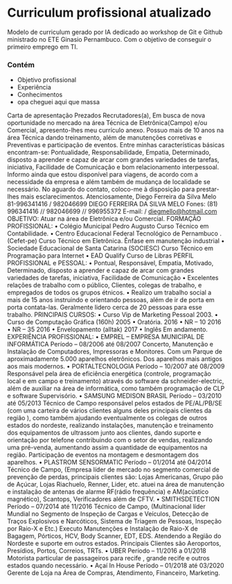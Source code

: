# Curriculum profissional atualizado
Modelo de curriculum gerado por IA dedicado ao workshop de Git e Github ministrado no ETE Ginasio Pernambuco. Com o objetivo de conseguir o primeiro emprego em TI.


### Contém 
- Objetivo profissional
- Experiência
- Conhecimentos
- opa cheguei aqui que massa

Carta de apresentação
Prezados Recrutadores(a),
Em busca de nova oportunidade no mercado na área Técnica de Eletrônica(Campo) e/ou Comercial, apresento-lhes meu currículo anexo. Possuo mais de 10 anos na área Técnica dando treinamento, além de manutenções corretivas e Preventivas e participação de eventos.
Entre minhas características básicas encontram-se: Pontualidade, Responsabilidade, Empatia, Determinado, disposto a aprender e capaz de arcar com grandes variedades de tarefas, iniciativa, Facilidade de Comunicação e bom relacionamento interpessoal.
Informo ainda que estou disponível para viagens, de acordo com a necessidade da empresa e além também de mudança de localidade se necessário. No aguardo do contato, coloco-me à disposição para prestar-lhes mais
esclarecimentos.
Atenciosamente,
Diego Ferreira da Silva Melo
81-996341416 / 982046699
DIEGO FERREIRA DA SILVA MELO
Fones: (81) 996341416 // 982046699 // 996955372
E-mail: / diegmello@hotmail.com
OBJETIVO:
Atuar na área de Eletrônica e/ou Comercial.
FORMAÇÃO PROFISSIONAL:
• Colégio Municipal Pedro Augusto
Curso Técnico em Contabilidade.
• Centro Educacional Federal Tecnológico de Pernambuco .(Cefet-pe)
Curso Técnico em Eletrônica. Ênfase em manutenção industrial
• Sociedade Educacional de Santa Catarina (SOCIESC)
Curso Técnico em Programação para Internet
• EAD Qualify
Curso de Libras
PERFIL PROFISSIONAL e PESSOAL:
• Pontual, Responsável, Empatia, Motivado, Determinado, disposto a aprender e capaz de arcar com grandes variedades de tarefas, iniciativa, Facilidade de Comunicação
• Excelentes relações de trabalho com o público, Clientes, colegas de trabalho, e empregados de todos
os grupos étnicos.
• Realizo um trabalho social a mais de 15 anos instruindo e orientando pessoas, além de ir de porta em porta
contata-las. Geralmente lidero cerca de 20 pessoas para esse trabalho.
PRINCIPAIS CURSOS:
• Curso Vip de Marketing Pessoal 2003.
• Curso de Computação Gráfica (160h) 2005
• Oratória. 2016
• NR – 10 2016
• NR – 35 2016
• Envelopamento (alltak) 2017
• Inglês Em andamento.
EXPERIÊNCIA PROFISSIONAL:
• EMPREL – EMPRESA MUNICIPAL DE INFORMÁTICA
Período – 08/2006 até 08/2007
Concerto, Manutenção e Instalação de Computadores, Impressoras e Monitores. Com um Parque de aproximadamente 5.000 aparelhos eletrônicos. Dos aparelhos mais antigos aos mais modernos.
• PORTALTECNOLOGIA
Período – 10/2007 até 08/2009
Responsável pela área de eficiência energética (controle, programação local e em campo e treinamento) através do software da schneider-electric, além de auxiliar na área de informática, como também programação de CLP e software Supervisório.
• SAMSUNG MEDISON BRASIL
Período – 03/2010 até 05/2013
Técnico de Campo responsável pelos estados de PE/AL/PB/SE (com uma carteira de vários clientes alguns deles principais clientes da região ), como também ajudando eventualmente os colegas de outros estados do nordeste, realizando instalações, manutenção e treinamento dos equipamentos de ultrassom junto aos clientes, dando suporte e orientação por telefone contribuindo com o setor de vendas, realizando uma pré-venda, aumentando assim a quantidade de equipamentos na região. Participação de eventos na montagem e desmontagem dos aparelhos.
• PLASTROM SENSORMATIC
Período – 01/2014 até 04/2014
Técnico de Campo, (Empresa líder de mercado no segmento comercial de prevenção de perdas, principais clientes são: Lojas Americanas, Grupo pão de Açúcar, Lojas Riachuelo, Renner, Lider, etc. atuei na área de manutenção e instalação de antenas de alarme RF(rádio frequência) e AM(acústico magnético), Scantops, Verificadores além de CFTV.
• SMITHSDETECTION
Período – 07/2014 até 11/2016
Técnico de Campo, (Multinacional líder Mundial no Segmento de Inspeção de Cargas e
Veículos, Detecção de Traços Explosivos e Narcóticos, Sistema de Triagem de Pessoas, Inspeção por
Raio-X e Etc.) Executo Manutenções e Instalação de Raio-X de Bagagem, Pórticos, HCV, Body
Scanner, EDT, EDS. Atendendo a Região do Nordeste e suporte em outros estados. Principais Clientes
são Aeroportos, Presídios, Portos, Correios, TRTs.
• UBER
Período – 11/2016 a 01/2018
Motorista particular de passageiros para recife , grande recife e outros estados quando necessário.
• Açaí In House Período – 01/2018 até 03/2020
Gerente de Loja na Área de Compras, Atendimento, Financeiro, Marketing.
